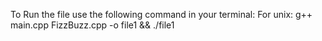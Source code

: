 To Run the file use the following command in your terminal:
For unix:
g++ main.cpp FizzBuzz.cpp -o file1 && ./file1
